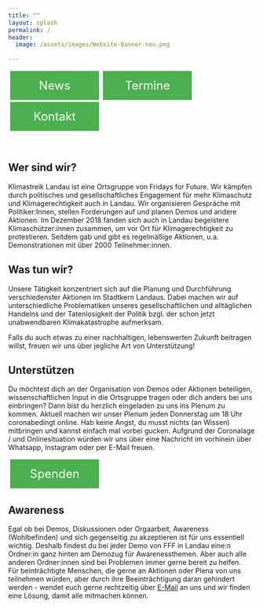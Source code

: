 ```yaml
---
title: ""
layout: splash
permalink: /
header:
  image: /assets/images/Website-Banner-neu.png
  
---
```


<p> </p>

<style>
.button1 {
  border: none;
  color: white;
  padding: 15px 15px;
  text-align: center;
  text-decoration: none;
  display: inline-block;
  font-size: 24px;
  margin: 2px 4px;
  float: left !important;
  cursor: pointer;
  width: 30%;
}

.button1 {background-color: #4CAF50;} /* Green */

</style>  
  
<a class="button1" href="https://fridaysforfuture-landau.de/news"
       target="" style="color: white" >News</a>

<style>
.button2 {
  border: none;
  color: white;
  padding: 15px 15px;
  text-align: center;
  text-decoration: none;
  display: inline-block;
  font-size: 24px;
  margin: 2px 4px;
  float: left !important;
  cursor: pointer;
  width: 30%;
}

.button2 {background-color: #4CAF50;} /* Green */

</style>    
  
<a class="button2" href="https://fridaysforfuture-landau.de/termine"
       target="" style="color: white" >Termine</a>

<style>
.button3 {
  border: none;
  color: white;
  padding: 15px 15px;
  text-align: center;
  text-decoration: none;
  display: inline-block;
  font-size: 24px;
  margin: 2px 4px;
  cursor: pointer;
  width: 30%;
}

.button3 {background-color: #4CAF50;} /* Green */
</style> 

<a class="button3" href="https://fridaysforfuture-landau.de/kontakt"
       target="" style="color: white" >Kontakt</a>

<br>
<p> </p>

<h2>Wer sind wir?</h2>

Klimastreik Landau ist eine Ortsgruppe von Fridays for Future. Wir kämpfen durch politisches und gesellschaftliches Engagement für mehr Klimaschutz und Klimagerechtigkeit auch in Landau. Wir organisieren Gespräche mit Politiker:Innen, stellen Forderungen auf und planen Demos und andere Aktionen.
Im Dezember 2018 fanden sich auch in Landau begeistere Klimaschützer:innen zusammen, um vor Ort für Klimagerechtigkeit zu protestieren. Seitdem gab und gibt es regelmäßige Aktionen, u.a. Demonstrationen mit über 2000 Teilnehmer:innen.

<h2>Was tun wir?</h2>

Unsere Tätigkeit konzentriert sich auf die Planung und Durchführung verschiedenster Aktionen im Stadtkern Landaus. Dabei machen wir auf unterschiedliche Problematiken unseres gesellschaftlichen und alltäglichen Handelns und der Tatenlosigkeit der Politik bzgl. der schon jetzt unabwendbaren Klimakatastrophe aufmerksam.

Falls du auch etwas zu einer nachhaltigen, lebenswerten Zukunft beitragen willst, freuen wir uns über jegliche Art von Unterstützung!

<p> </p>  
  
<h2>Unterstützen</h2>  
Du möchtest dich an der Organisation von Demos oder Aktionen beteiligen, wissenschaftlichen Input in die Ortsgruppe tragen oder dich anders bei uns einbringen? Dann bist du herzlich eingeladen zu uns ins Plenum zu kommen. Aktuell machen wir unser Plenum jeden Donnerstag um 18 Uhr coronabedingt online. Hab keine Angst, du musst nichts (an Wissen) mitbringen und kannst einfach mal vorbei gucken. Aufgrund der Coronalage / und Onlinesituation würden wir uns über eine Nachricht im vorhinein über Whatsapp, Instagram oder per E-Mail freuen.  

<p> </p>

<style>
.button4 {
  border: none;
  color: white;
  padding: 15px 15px;
  text-align: center;
  text-decoration: none;
  display: inline-block;
  font-size: 24px;
  margin: 2px 4px;
  float: center !important;
  cursor: pointer;
  width: 30%;
}

.button4 {background-color: #4CAF50;} /* Green */

</style>  
  
<a class="button4" href="https://fridaysforfuture-landau.de/spenden"
       target="" style="color: white" >Spenden</a> <br>

<p> </p>  
<p> </p>
<p> </p>
   
  <h2> Awareness </h2>
Egal ob bei Demos, Diskussionen oder Orgaarbeit, Awareness (Wohlbefinden) und sich gegenseitig zu akzeptieren ist für uns essentiell wichtig. Deshalb findest du bei jeder Demo von FFF in Landau eine:n Ordner:in ganz hinten am Demozug für Awarenessthemen. Aber auch alle anderen Ordner:innen sind bei Problemen immer gerne bereit zu helfen. <br>
  Für beinträchtigte Menschen, die gerne an Aktionen oder Plena von uns teilnehmen würden, aber durch ihre Beeinträchtigung daran gehindert werden - wendet euch gerne rechtzeitig über <a href="mailto:klimastreik-landau@gmx.de" target="_blank" >E-Mail</a> an uns und wir finden eine Lösung, damit alle mitmachen können. 
  
  
